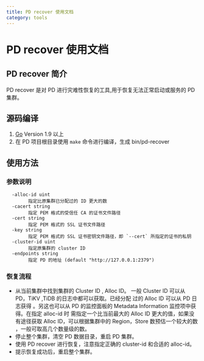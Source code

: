 ```yaml
---
title: PD recover 使用文档
category: tools
---
```


# PD recover 使用文档

## PD recover 简介

PD recover 是对 PD 进行灾难性恢复的工具,用于恢复无法正常启动或服务的 PD 集群。

## 源码编译

1. [Go](https://golang.org/) Version 1.9 以上
2. 在 PD 项目根目录使用 `make` 命令进行编译，生成 bin/pd-recover

## 使用方法

### 参数说明

```
  -alloc-id uint
        指定比原集群已分配过的 ID 更大的数
  -cacert string
        指定 PEM 格式的受信任 CA 的证书文件路径
  -cert string
        指定 PEM 格式的 SSL 证书文件路径
  -key string
        指定 PEM 格式的 SSL 证书密钥文件路径，即 `--cert` 所指定的证书的私钥
  -cluster-id uint
        指定原集群的 cluster ID
  -endpoints string
        指定 PD 的地址 (default "http://127.0.0.1:2379")

```

### 恢复流程

* 从当前集群中找到集群的 Cluster ID , Alloc ID。 一般 Cluster ID 可以从 PD，TiKV ,TiDB 的日志中都可以获取。已经分配
过的 Alloc ID 可以从 PD 日志获得 。另这也可以从 PD 的监控面板的 Metadata Information 监控项中获得。在指定 alloc-id 时
需指定一个比当前最大的 Alloc ID 更大的值，如果没有途径获取 Alloc ID，可以根据集群中的 Region，Store 数预估一个较大的数
，一般可取高几个数量级的数。
* 停止整个集群，清空 PD 数据目录，重启 PD 集群。
* 使用 PD recover 进行恢复，注意指定正确的 cluster-id 和合适的 alloc-id。
* 提示恢复成功后，重启整个集群。
